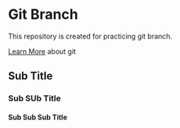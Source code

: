 # Git Branch

This repository is created for practicing git branch.

[Learn More](https://guides.githu.com) about git

## Sub Title
### Sub SUb Title
#### Sub Sub Sub Title